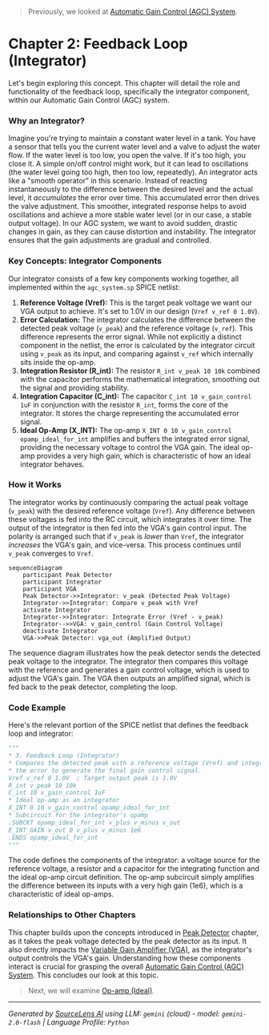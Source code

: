 > Previously, we looked at [Automatic Gain Control (AGC) System](01_automatic-gain-control-agc-system.md).

# Chapter 2: Feedback Loop (Integrator)
Let's begin exploring this concept. This chapter will detail the role and functionality of the feedback loop, specifically the integrator component, within our Automatic Gain Control (AGC) system.
### Why an Integrator?
Imagine you're trying to maintain a constant water level in a tank. You have a sensor that tells you the current water level and a valve to adjust the water flow. If the water level is too low, you open the valve. If it's too high, you close it. A simple on/off control might work, but it can lead to oscillations (the water level going too high, then too low, repeatedly).
An integrator acts like a "smooth operator" in this scenario. Instead of reacting instantaneously to the difference between the desired level and the actual level, it *accumulates* the error over time. This accumulated error then drives the valve adjustment. This smoother, integrated response helps to avoid oscillations and achieve a more stable water level (or in our case, a stable output voltage). In our AGC system, we want to avoid sudden, drastic changes in gain, as they can cause distortion and instability. The integrator ensures that the gain adjustments are gradual and controlled.
### Key Concepts: Integrator Components
Our integrator consists of a few key components working together, all implemented within the `agc_system.sp` SPICE netlist:
1.  **Reference Voltage (Vref):** This is the target peak voltage we want our VGA output to achieve. It's set to 1.0V in our design (`Vref v_ref 0 1.0V`).
2.  **Error Calculation:** The integrator calculates the difference between the detected peak voltage (`v_peak`) and the reference voltage (`v_ref`). This difference represents the error signal. While not explicitly a distinct component in the netlist, the error is calculated by the integrator circuit using `v_peak` as its input, and comparing against `v_ref` which internally sits inside the op-amp.
3.  **Integration Resistor (R_int):** The resistor `R_int v_peak 10 10k` combined with the capacitor performs the mathematical integration, smoothing out the signal and providing stability.
4.  **Integration Capacitor (C_int):** The capacitor `C_int 10 v_gain_control 1uF` in conjunction with the resistor `R_int`, forms the core of the integrator. It stores the charge representing the accumulated error signal.
5.  **Ideal Op-Amp (X_INT):** The op-amp `X_INT 0 10 v_gain_control opamp_ideal_for_int` amplifies and buffers the integrated error signal, providing the necessary voltage to control the VGA gain. The ideal op-amp provides a very high gain, which is characteristic of how an ideal integrator behaves.
### How it Works
The integrator works by continuously comparing the actual peak voltage (`v_peak`) with the desired reference voltage (`Vref`). Any difference between these voltages is fed into the RC circuit, which integrates it over time. The output of the integrator is then fed into the VGA's gain control input. The polarity is arranged such that if `v_peak` is *lower* than `Vref`, the integrator *increases* the VGA's gain, and vice-versa. This process continues until `v_peak` converges to `Vref`.
```mermaid
sequenceDiagram
    participant Peak Detector
    participant Integrator
    participant VGA
    Peak Detector->>Integrator: v_peak (Detected Peak Voltage)
    Integrator->>Integrator: Compare v_peak with Vref
    activate Integrator
    Integrator->>Integrator: Integrate Error (Vref - v_peak)
    Integrator-->>VGA: v_gain_control (Gain Control Voltage)
    deactivate Integrator
    VGA->>Peak Detector: vga_out (Amplified Output)
```
The sequence diagram illustrates how the peak detector sends the detected peak voltage to the integrator. The integrator then compares this voltage with the reference and generates a gain control voltage, which is used to adjust the VGA's gain. The VGA then outputs an amplified signal, which is fed back to the peak detector, completing the loop.
### Code Example
Here's the relevant portion of the SPICE netlist that defines the feedback loop and integrator:
```python
"""
* 3. Feedback Loop (Integrator)
* Compares the detected peak with a reference voltage (Vref) and integrates
* the error to generate the final gain control signal.
Vref v_ref 0 1.0V  ; Target output peak is 1.0V
R_int v_peak 10 10k
C_int 10 v_gain_control 1uF
* Ideal op-amp as an integrator
X_INT 0 10 v_gain_control opamp_ideal_for_int
* Subcircuit for the integrator's opamp
.SUBCKT opamp_ideal_for_int v_plus v_minus v_out
E_INT_GAIN v_out 0 v_plus v_minus 1e6
.ENDS opamp_ideal_for_int
"""
```
The code defines the components of the integrator: a voltage source for the reference voltage, a resistor and a capacitor for the integrating function and the ideal op-amp circuit definition. The op-amp subcircuit simply amplifies the difference between its inputs with a very high gain (1e6), which is a characteristic of ideal op-amps.
### Relationships to Other Chapters
This chapter builds upon the concepts introduced in [Peak Detector](06_peak-detector.md) chapter, as it takes the peak voltage detected by the peak detector as its input. It also directly impacts the [Variable Gain Amplifier (VGA)](05_variable-gain-amplifier-vga.md), as the integrator's output controls the VGA's gain. Understanding how these components interact is crucial for grasping the overall [Automatic Gain Control (AGC) System](08_automatic-gain-control-agc-system.md).
This concludes our look at this topic.

> Next, we will examine [Op-amp (Ideal)](03_op-amp-ideal.md).


---

*Generated by [SourceLens AI](https://github.com/openXFlow/sourceLensAI) using LLM: `gemini` (cloud) - model: `gemini-2.0-flash` | Language Profile: `Python`*
